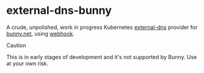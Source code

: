 # external-dns-bunny

A crude, unpolished, work in progress Kubernetes [external-dns](https://kubernetes-sigs.github.io/external-dns/) provider for [bunny.net](https://bunny.net), using [webhook](https://kubernetes-sigs.github.io/external-dns/latest/docs/tutorials/webhook-provider/).

> [!CAUTION]
> This is in early stages of development and it's not supported by Bunny. Use at your own risk.
